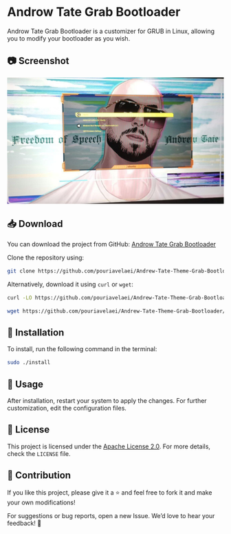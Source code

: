 # Androw Tate Grab Bootloader

Androw Tate Grab Bootloader is a customizer for GRUB in Linux, allowing you to modify your bootloader as you wish.

## 📷 Screenshot
![Screenshot](https://github.com/pouriavelaei/Andrew-Tate-Theme-Grab-Bootloader/blob/main/Screenshots/photo_2025-02-09_12-21-14.jpg)

## 📥 Download
You can download the project from GitHub:
[Androw Tate Grab Bootloader](https://github.com/pouriavelaei/Andrew-Tate-Theme-Grab-Bootloader)

Clone the repository using:
```bash
git clone https://github.com/pouriavelaei/Andrew-Tate-Theme-Grab-Bootloader.git
```

Alternatively, download it using `curl` or `wget`:
```bash
curl -LO https://github.com/pouriavelaei/Andrew-Tate-Theme-Grab-Bootloader/archive/refs/heads/main.zip
```
```bash
wget https://github.com/pouriavelaei/Andrew-Tate-Theme-Grab-Bootloader/archive/refs/heads/main.zip
```

## 🚀 Installation
To install, run the following command in the terminal:
```bash
sudo ./install
```

## 🔧 Usage
After installation, restart your system to apply the changes. For further customization, edit the configuration files.

## 📜 License
This project is licensed under the [Apache License 2.0](https://www.apache.org/licenses/LICENSE-2.0). For more details, check the `LICENSE` file.

## 🤝 Contribution
If you like this project, please give it a ⭐️ and feel free to fork it and make your own modifications!

For suggestions or bug reports, open a new Issue. We’d love to hear your feedback! 🎉
